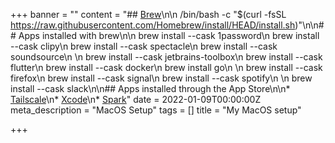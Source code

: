 +++
banner = ""
content = "## [Brew](https://brew.sh/)\n\n    /bin/bash -c \"$(curl -fsSL https://raw.githubusercontent.com/Homebrew/install/HEAD/install.sh)\"\n\n## Apps installed with brew\n\n    brew install --cask 1password\n    brew install --cask clipy\n    brew install --cask spectacle\n    brew install --cask soundsource\n    \n    brew install --cask jetbrains-toolbox\n    brew install --cask flutter\n    brew install --cask docker\n    brew install go\n    \n    brew install --cask firefox\n    brew install --cask signal\n    brew install --cask spotify\n    \n    brew install --cask slack\n\n## Apps installed through the App Store\n\n* [Tailscale](https://apps.apple.com/gb/app/tailscale/id1475387142?mt=12)\n* [Xcode](https://apps.apple.com/gb/app/xcode/id497799835?mt=12)\n* [Spark](https://apps.apple.com/gb/app/spark-email-app-by-readdle/id1176895641?mt=12)"
date = 2022-01-09T00:00:00Z
meta_description = "MacOS Setup"
tags = []
title = "My MacOS setup"

+++
